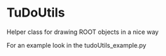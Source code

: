 TuDoUtils
=========

Helper class for drawing ROOT objects in a nice way

For an example look in the tudoUtils_example.py 

